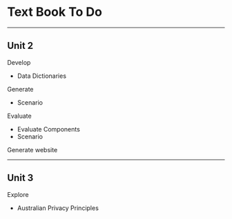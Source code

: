 # Text Book To Do


---

## Unit 2

Develop

- Data Dictionaries

Generate

- Scenario

Evaluate

- Evaluate Components
- Scenario

Generate website

---

## Unit 3

Explore

- Australian Privacy Principles